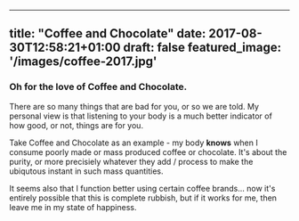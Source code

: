 
---
title: "Coffee and Chocolate"
date: 2017-08-30T12:58:21+01:00
draft: false
featured_image: '/images/coffee-2017.jpg'
---


### Oh for the love of Coffee and Chocolate.

There are so many things that are bad for you, or so we are told.  My personal view is that listening to your body is a much better indicator of how good, or not, things are for you.  

Take Coffee and Chocolate as an example - my body **knows** when I consume poorly made or mass produced coffee or chocolate.  It's about the purity, or more precisiely whatever they add / process to make the ubiqutous instant in such mass quantities.

It seems also that I function better using certain coffee brands... now it's entirely possible that this is complete rubbish, but if it works for me, then leave me in my state of happiness.




